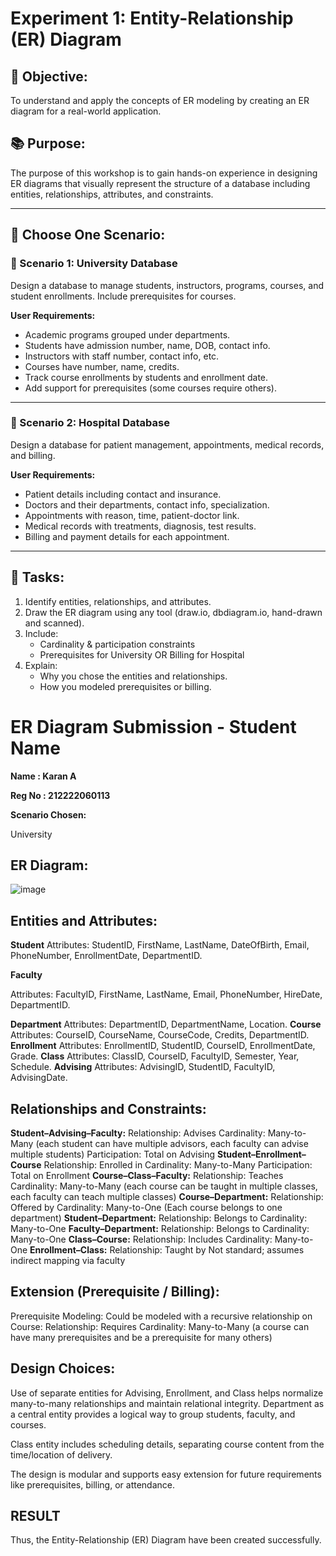 # Experiment 1: Entity-Relationship (ER) Diagram

## 🎯 Objective:
To understand and apply the concepts of ER modeling by creating an ER diagram for a real-world application.

## 📚 Purpose:
The purpose of this workshop is to gain hands-on experience in designing ER diagrams that visually represent the structure of a database including entities, relationships, attributes, and constraints.

---

## 🧪 Choose One Scenario:

### 🔹 Scenario 1: University Database
Design a database to manage students, instructors, programs, courses, and student enrollments. Include prerequisites for courses.

**User Requirements:**
- Academic programs grouped under departments.
- Students have admission number, name, DOB, contact info.
- Instructors with staff number, contact info, etc.
- Courses have number, name, credits.
- Track course enrollments by students and enrollment date.
- Add support for prerequisites (some courses require others).

---

### 🔹 Scenario 2: Hospital Database
Design a database for patient management, appointments, medical records, and billing.

**User Requirements:**
- Patient details including contact and insurance.
- Doctors and their departments, contact info, specialization.
- Appointments with reason, time, patient-doctor link.
- Medical records with treatments, diagnosis, test results.
- Billing and payment details for each appointment.

---

## 📝 Tasks:
1. Identify entities, relationships, and attributes.
2. Draw the ER diagram using any tool (draw.io, dbdiagram.io, hand-drawn and scanned).
3. Include:
   - Cardinality & participation constraints
   - Prerequisites for University OR Billing for Hospital
4. Explain:
   - Why you chose the entities and relationships.
   - How you modeled prerequisites or billing.

# ER Diagram Submission - Student Name
**Name : Karan A**

**Reg No : 212222060113**

**Scenario Chosen:**

University

## ER Diagram:
![image](https://github.com/user-attachments/assets/f19ca1fb-376f-49d6-8440-5f07eb001c2f)

## Entities and Attributes:

**Student**
Attributes: StudentID, FirstName, LastName, DateOfBirth, Email, PhoneNumber, EnrollmentDate, DepartmentID.

**Faculty**

Attributes: FacultyID, FirstName, LastName, Email, PhoneNumber, HireDate, DepartmentID.

**Department**
Attributes: DepartmentID, DepartmentName, Location.
**Course**
Attributes: CourseID, CourseName, CourseCode, Credits, DepartmentID.
**Enrollment**
Attributes: EnrollmentID, StudentID, CourseID, EnrollmentDate, Grade.
**Class**
Attributes: ClassID, CourseID, FacultyID, Semester, Year, Schedule.
**Advising**
Attributes: AdvisingID, StudentID, FacultyID, AdvisingDate.

## Relationships and Constraints:

**Student–Advising–Faculty:**
Relationship: Advises Cardinality: Many-to-Many (each student can have multiple advisors, each faculty can advise multiple students) Participation: Total on Advising
**Student–Enrollment–Course**
Relationship: Enrolled in Cardinality: Many-to-Many Participation: Total on Enrollment
**Course–Class–Faculty:**
Relationship: Teaches Cardinality: Many-to-Many (each course can be taught in multiple classes, each faculty can teach multiple classes)
**Course–Department:**
Relationship: Offered by Cardinality: Many-to-One (Each course belongs to one department)
**Student–Department:**
Relationship: Belongs to Cardinality: Many-to-One
**Faculty–Department:**
Relationship: Belongs to Cardinality: Many-to-One
**Class–Course:**
Relationship: Includes Cardinality: Many-to-One
**Enrollment–Class:**
Relationship: Taught by Not standard; assumes indirect mapping via faculty

## Extension (Prerequisite / Billing):
Prerequisite Modeling:
Could be modeled with a recursive relationship on Course: Relationship: Requires Cardinality: Many-to-Many (a course can have many prerequisites and be a prerequisite for many others)

## Design Choices:
Use of separate entities for Advising, Enrollment, and Class helps normalize many-to-many relationships and maintain relational integrity. Department as a central entity provides a logical way to group students, faculty, and courses.

Class entity includes scheduling details, separating course content from the time/location of delivery.

The design is modular and supports easy extension for future requirements like prerequisites, billing, or attendance.

## RESULT
Thus, the Entity-Relationship (ER) Diagram have been created successfully.
